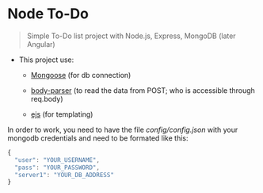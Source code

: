 # Node To-Do

> Simple To-Do list project with Node.js, Express, MongoDB (later Angular)

- This project use:

  - [Mongoose](https://mongoosejs.com/) (for db connection)
  
  - [body-parser](https://expressjs.com/en/resources/middleware/body-parser.html) (to read the data from POST; who is accessible through req.body)

  - [ejs](https://ejs.co) (for templating)

In order to work, you need to have the file *config/config.json* with your mongodb credentials and need to be formated like this:

```javascript
{
  "user": "YOUR_USERNAME",
  "pass": "YOUR_PASSWORD",
  "server1": "YOUR_DB_ADDRESS"
}
```
